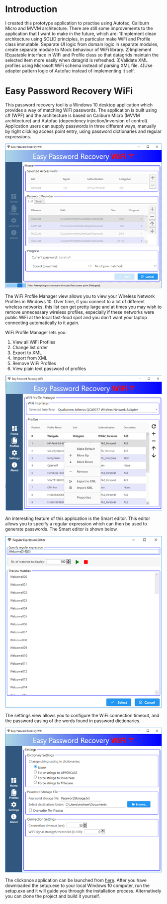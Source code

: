 # Introduction

I created this prototype application to practise using Autofac, Caliburn Micro and MVVM architecture. There are still some improvements to the application that I want to make in the future, which are:
1)Implement clean architecture using SOLID principles, in particular make WiFi and Profile class immutable. Separate UI logic from domain logic in separate modules, create separate module to Mock behaviour of WiFi library.
2)Implement IEquatable interface in WiFi and Profile class so that datagrids maintain the selected item more easily when datagrid is refreshed.
3)Validate XML profiles using Microsoft WiFi schema instead of parsing XML file.
4)Use adapter pattern logic of Autofac instead of implementing it self.

# Easy Password Recovery WiFi

This password recovery tool is a Windows 10 desktop application which provides a way of matching WiFi passwords. The application is built using c# (WPF) and the architecture is based on Caliburn Micro (MVVM architecture) and Autofac (dependency injection/inversion of control). Application users can supply passwords in three different ways, manually by right clicking access point entry, using password dictionaries and regular expressions.

<img alt="screenshot" src="https://github.com/Mohamed1976/EasyPasswordRecoveryWiFi/blob/master/PreviewImages/BruteforceView.png" />

The WiFi Profile Manager view allows you to view your Wireless Network Profiles in Windows 10. Over time, if you connect to a lot of different wireless networks, this list can get pretty large and at times you may wish to remove unnecessary wireless profiles, especially if these networks were public WiFi at the local fast-food spot and you don’t want your laptop connecting automatically to it again.

WiFi Profile Manager lets you:
1. View all WiFi Profiles
2. Change list order
3. Export to XML
4. Import from XML
5. Remove WiFi Profiles
6. View plain text password of profiles

<img alt="screenshot" src="https://github.com/Mohamed1976/EasyPasswordRecoveryWiFi/blob/master/PreviewImages/ProfileManager.png" />

An interesting feature of this application is the Smart editor. This editor allows you to specify a regular expression which can then be used to generate passwords. The Smart editor is shown below.

<img alt="screenshot" src="https://github.com/Mohamed1976/EasyPasswordRecoveryWiFi/blob/master/PreviewImages/RegExView.png" />

The settings view allows you to configure the WiFi connection timeout, and the password casing of the words found in password dictionaries.

<img alt="screenshot" src="https://github.com/Mohamed1976/EasyPasswordRecoveryWiFi/blob/master/PreviewImages/SettingsView.png" />

The clickonce application can be launched from <a href="https://github.com/Mohamed1976/EasyPasswordRecoveryWiFi/blob/master/EasyPasswordRecoveryWiFi/publish/setup.exe" target="_blank">here</a>. After you have downloaded the setup.exe to your local Windows 10 computer, run the setup.exe and it will guide you through the installation process. Alternatively you can clone the project and build it yourself.  
